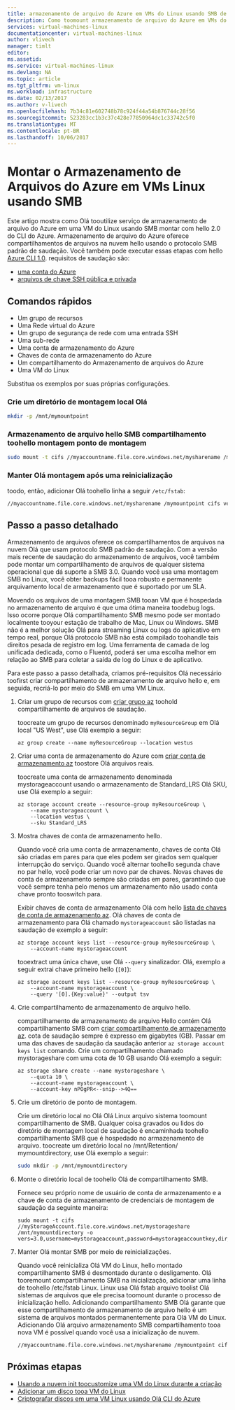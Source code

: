 ```yaml
---
title: armazenamento de arquivo do Azure em VMs do Linux usando SMB de aaaMount | Microsoft Docs
description: Como toomount armazenamento de arquivo do Azure em VMs do Linux usando SMB com hello 2.0 do CLI do Azure
services: virtual-machines-linux
documentationcenter: virtual-machines-linux
author: vlivech
manager: timlt
editor: 
ms.assetid: 
ms.service: virtual-machines-linux
ms.devlang: NA
ms.topic: article
ms.tgt_pltfrm: vm-linux
ms.workload: infrastructure
ms.date: 02/13/2017
ms.author: v-livech
ms.openlocfilehash: 7b34c81e602748b78c924f44a54b876744c28f56
ms.sourcegitcommit: 523283cc1b3c37c428e77850964dc1c33742c5f0
ms.translationtype: MT
ms.contentlocale: pt-BR
ms.lasthandoff: 10/06/2017
---
```

# <a name="mount-azure-file-storage-on-linux-vms-using-smb"></a>Montar o Armazenamento de Arquivos do Azure em VMs Linux usando SMB

Este artigo mostra como Olá tooutilize serviço de armazenamento de arquivo do Azure em uma VM do Linux usando SMB montar com hello 2.0 do CLI do Azure. Armazenamento de arquivo do Azure oferece compartilhamentos de arquivos na nuvem hello usando o protocolo SMB padrão de saudação. Você também pode executar essas etapas com hello [Azure CLI 1.0](mount-azure-file-storage-on-linux-using-smb-nodejs.md?toc=%2fazure%2fvirtual-machines%2flinux%2ftoc.json). requisitos de saudação são:

- [uma conta do Azure](https://azure.microsoft.com/pricing/free-trial/)
- [arquivos de chave SSH pública e privada](mac-create-ssh-keys.md)

## <a name="quick-commands"></a>Comandos rápidos

* Um grupo de recursos
* Uma Rede virtual do Azure
* Um grupo de segurança de rede com uma entrada SSH
* Uma sub-rede
* Uma conta de armazenamento do Azure
* Chaves de conta de armazenamento do Azure
* Um compartilhamento do Armazenamento de arquivos do Azure
* Uma VM do Linux

Substitua os exemplos por suas próprias configurações.

### <a name="create-a-directory-for-hello-local-mount"></a>Crie um diretório de montagem local Olá

```bash
mkdir -p /mnt/mymountpoint
```

### <a name="mount-hello-file-storage-smb-share-toohello-mount-point"></a>Armazenamento de arquivo hello SMB compartilhamento toohello montagem ponto de montagem

```bash
sudo mount -t cifs //myaccountname.file.core.windows.net/mysharename /mymountpoint -o vers=3.0,username=myaccountname,password=StorageAccountKeyEndingIn==,dir_mode=0777,file_mode=0777
```

### <a name="persist-hello-mount-after-a-reboot"></a>Manter Olá montagem após uma reinicialização
toodo, então, adicionar Olá toohello linha a seguir `/etc/fstab`:

```bash
//myaccountname.file.core.windows.net/mysharename /mymountpoint cifs vers=3.0,username=myaccountname,password=StorageAccountKeyEndingIn==,dir_mode=0777,file_mode=0777
```

## <a name="detailed-walkthrough"></a>Passo a passo detalhado

Armazenamento de arquivos oferece os compartilhamentos de arquivos na nuvem Olá que usam protocolo SMB padrão de saudação. Com a versão mais recente de saudação do armazenamento de arquivos, você também pode montar um compartilhamento de arquivos de qualquer sistema operacional que dá suporte a SMB 3.0. Quando você usa uma montagem SMB no Linux, você obter backups fácil tooa robusto e permanente arquivamento local de armazenamento que é suportado por um SLA.

Movendo os arquivos de uma montagem SMB tooan VM que é hospedada no armazenamento de arquivo é que uma ótima maneira toodebug logs. Isso ocorre porque Olá compartilhamento SMB mesmo pode ser montado localmente tooyour estação de trabalho de Mac, Linux ou Windows. SMB não é a melhor solução Olá para streaming Linux ou logs do aplicativo em tempo real, porque Olá protocolo SMB não está compilado toohandle tais direitos pesada de registro em log. Uma ferramenta de camada de log unificada dedicada, como o Fluentd, poderá ser uma escolha melhor em relação ao SMB para coletar a saída de log do Linux e de aplicativo.

Para este passo a passo detalhada, criamos pré-requisitos Olá necessário toofirst criar compartilhamento de armazenamento de arquivo hello e, em seguida, recriá-lo por meio do SMB em uma VM Linux.

1. Criar um grupo de recursos com [criar grupo az](/cli/azure/group#create) toohold compartilhamento de arquivos de saudação.

    toocreate um grupo de recursos denominado `myResourceGroup` em Olá local "US West", use Olá exemplo a seguir:

    ```azurecli
    az group create --name myResourceGroup --location westus
    ```

2. Criar uma conta de armazenamento do Azure com [criar conta de armazenamento az](/cli/azure/storage/account#create) toostore Olá arquivos reais.

    toocreate uma conta de armazenamento denominada mystorageaccount usando o armazenamento de Standard_LRS Olá SKU, use Olá exemplo a seguir:

    ```azurecli
    az storage account create --resource-group myResourceGroup \
        --name mystorageaccount \
        --location westus \
        --sku Standard_LRS
    ```

3. Mostra chaves de conta de armazenamento hello.

    Quando você cria uma conta de armazenamento, chaves de conta Olá são criadas em pares para que eles podem ser girados sem qualquer interrupção do serviço. Quando você alternar toohello segunda chave no par hello, você pode criar um novo par de chaves. Novas chaves de conta de armazenamento sempre são criadas em pares, garantindo que você sempre tenha pelo menos um armazenamento não usado conta chave pronto tooswitch para.

    Exibir chaves de conta de armazenamento Olá com hello [lista de chaves de conta de armazenamento az](/cli/azure/storage/account/keys#list). Olá chaves de conta de armazenamento para Olá chamado `mystorageaccount` são listadas na saudação de exemplo a seguir:

    ```azurecli
    az storage account keys list --resource-group myResourceGroup \
        --account-name mystorageaccount
    ```

    tooextract uma única chave, use Olá `--query` sinalizador. Olá, exemplo a seguir extrai chave primeiro hello (`[0]`):

    ```azurecli
    az storage account keys list --resource-group myResourceGroup \
        --account-name mystorageaccount \
        --query '[0].{Key:value}' --output tsv
    ```

4. Crie compartilhamento de armazenamento de arquivo hello.

    compartilhamento de armazenamento de arquivo Hello contém Olá compartilhamento SMB com [criar compartilhamento de armazenamento az](/cli/azure/storage/share#create). cota de saudação sempre é expresso em gigabytes (GB). Passar em uma das chaves de saudação da saudação anterior `az storage account keys list` comando. Crie um compartilhamento chamado mystorageshare com uma cota de 10 GB usando Olá exemplo a seguir:

    ```azurecli
    az storage share create --name mystorageshare \
        --quota 10 \
        --account-name mystorageaccount \
        --account-key nPOgPR<--snip-->4Q==
    ```

5. Crie um diretório de ponto de montagem.

    Crie um diretório local no Olá Olá Linux arquivo sistema toomount compartilhamento de SMB. Qualquer coisa gravados ou lidos do diretório de montagem local de saudação é encaminhada toohello compartilhamento SMB que é hospedado no armazenamento de arquivo. toocreate um diretório local no /mnt/Retention/ mymountdirectory, use Olá exemplo a seguir:

    ```bash
    sudo mkdir -p /mnt/mymountdirectory
    ```

6. Monte o diretório local de toohello Olá de compartilhamento SMB.

    Fornece seu próprio nome de usuário de conta de armazenamento e a chave de conta de armazenamento de credenciais de montagem de saudação da seguinte maneira:

    ```azurecli
    sudo mount -t cifs //myStorageAccount.file.core.windows.net/mystorageshare /mnt/mymountdirectory -o vers=3.0,username=mystorageaccount,password=mystorageaccountkey,dir_mode=0777,file_mode=0777
    ```

7. Manter Olá montar SMB por meio de reinicializações.

    Quando você reinicializa Olá VM do Linux, hello montado compartilhamento SMB é desmontado durante o desligamento. Olá tooremount compartilhamento SMB na inicialização, adicionar uma linha de toohello /etc/fstab Linux. Linux usa Olá fstab arquivo toolist Olá sistemas de arquivos que ele precisa toomount durante o processo de inicialização hello. Adicionando compartilhamento SMB Olá garante que esse compartilhamento de armazenamento de arquivo hello é um sistema de arquivos montados permanentemente para Olá VM do Linux. Adicionando Olá arquivo armazenamento SMB compartilhamento tooa nova VM é possível quando você usa a inicialização de nuvem.

    ```bash
    //myaccountname.file.core.windows.net/mysharename /mymountpoint cifs vers=3.0,username=myaccountname,password=StorageAccountKeyEndingIn==,dir_mode=0777,file_mode=0777
    ```

## <a name="next-steps"></a>Próximas etapas

- [Usando a nuvem init toocustomize uma VM do Linux durante a criação](using-cloud-init.md?toc=%2fazure%2fvirtual-machines%2flinux%2ftoc.json)
- [Adicionar um disco tooa VM do Linux](add-disk.md?toc=%2fazure%2fvirtual-machines%2flinux%2ftoc.json)
- [Criptografar discos em uma VM Linux usando Olá CLI do Azure](encrypt-disks.md?toc=%2fazure%2fvirtual-machines%2flinux%2ftoc.json)
